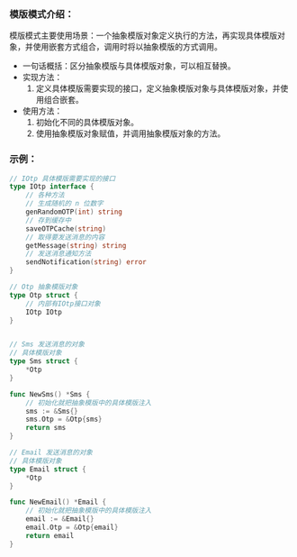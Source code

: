 ### 模版模式介绍：
模版模式主要使用场景：一个抽象模版对象定义执行的方法，再实现具体模版对象，并使用嵌套方式组合，调用时将以抽象模版的方式调用。

- 一句话概括：区分抽象模版与具体模版对象，可以相互替换。
- 实现方法：
    1. 定义具体模版需要实现的接口，定义抽象模版对象与具体模版对象，并使用组合嵌套。
- 使用方法：
    1. 初始化不同的具体模版对象。
    2. 使用抽象模版对象赋值，并调用抽象模版对象的方法。

### 示例：
```go
// IOtp 具体模版需要实现的接口
type IOtp interface {
    // 各种方法
    // 生成随机的 n 位数字
    genRandomOTP(int) string
    // 存到缓存中
    saveOTPCache(string)
    // 取得要发送消息的内容
    getMessage(string) string
    // 发送消息通知方法
    sendNotification(string) error
}

// Otp 抽象模版对象
type Otp struct {
    // 内部有IOtp接口对象
    IOtp IOtp
}


// Sms 发送消息的对象
// 具体模版对象
type Sms struct {
    *Otp
}

func NewSms() *Sms {
    // 初始化就把抽象模版中的具体模版注入
    sms := &Sms{}
    sms.Otp = &Otp{sms}
    return sms
}

// Email 发送消息的对象
// 具体模版对象
type Email struct {
    *Otp
}

func NewEmail() *Email {
    // 初始化就把抽象模版中的具体模版注入
    email := &Email{}
    email.Otp = &Otp{email}
    return email
}

```
